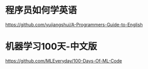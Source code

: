 # 程序员如何学英语
https://github.com/yujiangshui/A-Programmers-Guide-to-English
# 机器学习100天-中文版
https://github.com/MLEveryday/100-Days-Of-ML-Code
